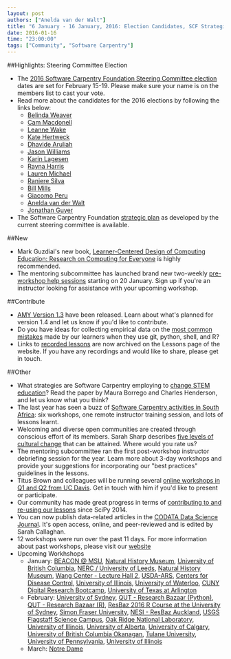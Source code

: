 ```yaml
---
layout: post
authors: ["Anelda van der Walt"]
title: "6 January - 16 January, 2016: Election Candidates, SCF Strategic Plan, New Book, Pre-Workshop Help Sessions, AMY Version 1.3, Mistakes, and Recorded Lessons"
date: 2016-01-16
time: "23:00:00"
tags: ["Community", "Software Carpentry"]
---
```


##Highlights: Steering Committee Election
* The [2016 Software Carpentry Foundation Steering Committee election]({{page.baseurl}}/blog/2015/12/call-for-candidates-elections-2016.html) dates are set for February 15-19. Please make sure your name is on the members list to cast your vote. 
* Read more about the candidates for the 2016 elections by following the links below:
  * [Belinda Weaver]({{page.baseurl}}/blog/2015/12/scf-nomination-weaver.html)
  * [Cam Macdonell]({{page.baseurl}}/blog/2016/01/macdonell.html)
  * [Leanne Wake]({{page.baseurl}}/blog/2016/01/steeringleannewake.html)
  * [Kate Hertweck]({{page.baseurl}}/blog/2016/01/steering-Hertweck.html)
  * [Dhavide Aruliah]({{page.baseurl}}/blog/2016/01/D-Aruliah-SWC-Steering-Committee.html)
  * [Jason Williams]({{page.baseurl}}/blog/2016/01/election-jason-williams.html)
  * [Karin Lagesen]({{page.baseurl}}/blog/2016/01/lagesen-steering-committee.html)
  * [Rayna Harris]({{page.baseurl}}/blog/2016/01/steering-harris.html)
  * [Lauren Michael]({{page.baseurl}}/blog/2016/01/steering-lauren-michael.html)
  * [Raniere Silva]({{page.baseurl}}/blog/2016/01/steering-raniere-silva.html)
  * [Bill Mills]({{page.baseurl}}/blog/2016/01/steeringbillmills.html)
  * [Giacomo Peru]({{page.baseurl}}/blog/2016/01/giacomoperu.html)
  * [Anelda van der Walt]({{page.baseurl}}/blog/2016/01/steering-anelda.html)
  * [Jonathan Guyer]({{page.baseurl}}/blog/2016/01/steering-guyer.html)
* The Software Carpentry Foundation [strategic plan]({{page.baseurl}}/blog/2016/01/strategic-plan.html) as developed by the current steering committee is available.

##New
* Mark Guzdial's new book, [Learner-Centered Design of Computing Education: Research on Computing for Everyone]({{page.baseurl}}/blog/2016/01/new-book-from-mark-guzdial.html) is highly recommended.
* The mentoring subcommittee has launched brand new two-weekly [pre-workshop help sessions]({{page.baseurl}}/blog/2016/01/pre-workshop-help.html) starting on 20 January. Sign up if you're an instructor looking for assistance with your upcoming workshop.

##Contribute
* [AMY Version 1.3]({{page.baseurl}}/blog/2016/01/amy-1.3.html) have been released. Learn about what's planned for version 1.4 and let us know if you'd like to contribute.
* Do you have ideas for collecting empirical data on the [most common mistakes]({{page.baseurl}}/blog/2016/01/novice-programming-mistakes.html) made by our learners when they use git, python, shell, and R?
* Links to [recorded lessons]({{page.baseurl}}/blog/2016/01/archiving-videos.html) are now archived on the Lessons page of the website. If you have any recordings and would like to share, please get in touch.

##Other
* What strategies are Software Carpentry employing to [change STEM education]({{page.baseurl}}/blog/2016/01/change-strategies-in-stem-education.html)? Read the paper by Maura Borrego and Charles Henderson, and let us know what you think?
* The last year has seen a buzz of [Software Carpentry activities in South Africa]({{page.baseurl}}/blog/2016/01/a-year-of-swc-in-south-africa.html): six workshops, one remote instructor training session, and lots of lessons learnt. 
* Welcoming and diverse open communities are created through conscious effort of its members. Sarah Sharp describes [five levels of cultural change]({{page.baseurl}}/blog/2016/01/good-communities.html) that can be attained. Where would you rate us? 
* The mentoring subcommittee ran the first post-workshop instructor debriefing session for the year. Learn more about 3-day workshops and provide your suggestions for incorporating our "best practices" guidelines in the lessons.
* Titus Brown and colleagues will be running several [online workshops in Q1 and Q2 from UC Davis]({{page.baseurl}}/blog/2016/01/online-workshops-from-ucdavis.html). Get in touch with him if you'd like to present or participate.
* Our community has made great progress in terms of [contributing to and re-using our lessons]({{page.baseurl}}/blog/2016/01/eighteen-months-of-progress.html) since SciPy 2014.
* You can now publish data-related articles in the [CODATA Data Science Journal]({{page.baseurl}}/blog/2016/01/data-science-journal.html). It's open access, online, and peer-reviewed and is edited by Sarah Callaghan.
* 12 workshops were run over the past 11 days. For more information about past workshops, please visit our [website]({{page.baseurl}}/workshops/past/) 
* Upcoming Workhshops
  * January:
    [BEACON @ MSU](https://acharbonneau.github.io/2016-01-18-MSU/),
    [Natural History Museum](https://callaghanmt.github.io/2016-01-19-london-nhm/),
    [University of British Columbia](https://computecanada.github.io/2016-01-16-ubc/),
    [NERC / University of Leeds](https://andreww.github.io/2016-01-18-leeds/),
    [Natural History Museum](https://callaghanmt.github.io/2016-01-26-london-nhm/),
    [Wang Center - Lecture Hall 2](http://www.datacarpentry.org/2016-01-19-sbu/),
    [USDA-ARS](https://zhuoaprilfu.github.io/2016-01-19-USDA-ARS/),
    [Centers for Disease Control](https://emilydolson.github.io/2016-01-19-CDC/),
    [University of Illinois](https://uiuc-cse.github.io/2016-01-28-NCSA/),
    [University of Waterloo](https://ikajic.github.io/2016-01-16-waterloo/),
    [CUNY Digital Research Bootcamp](https://jennifershelton.github.io/2016-01-19-CUNY-SWC-workshop/),
    [University of Texas at Arlington](https://annawilliford.github.io/2016-01-30-UTA/)
  * February:
    [University of Sydney](http://daryavanichkina.com/2016-02-01-rezbazsydneypython/),
    [QUT - Research Bazaar (Python)](https://bio-swc-bne.github.io/2016-02-01-BrisbaneResBaz-Python/),
    [QUT - Research Bazaar (R)](https://bio-swc-bne.github.io/2016-02-01-BrisbaneResBaz-R/),
    [ResBaz 2016 R Course at the University of Sydney](https://fpheld.github.io/2016-02-01-ResBaz-Sydney-RBeginner/),
    [Simon Fraser University](http://bgran.de/2016-02-02-SFU/),
    [NESI - ResBaz Auckland](https://nesi.github.io/2016-02-02-auckland/),
    [USGS Flagstaff Science Campus](https://mperignon.github.io/2016-02-04-flagstaff/),
    [Oak Ridge National Laboratory](http://karinlag.github.io//2016-02-04-ORNL/),
    [University of Illinois](https://uiuc-cse.github.io/2016-02-08-NCSA/),
    [University of Alberta](https://computecanada.github.io/2016-02-16-ualberta/),
    [University of Calgary](https://computecanada.github.io/2016-02-18-ucalgary/),
    [University of British Columbia Okanagan](https://computecanada.github.io/2016-02-22-ubco/),
    [Tulane University](https://hnakhoul.github.io/2016-02-22-tulane/),
    [University of Pennsylvania](https://maneesha.github.io/2016-02-22-upenn/),
    [University of Illinois](https://uiuc-cse.github.io/2016-02-25-NCSA/)
  * March:
    [Notre Dame](https://fmichonneau.github.io/2016-03-07-notre-dame/)

